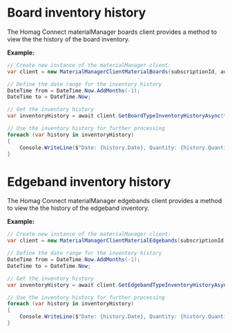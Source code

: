 <h1 id="BoardInventoryHistory"> Board inventory history</h1>

The Homag Connect materialManager boards client provides a method to view the the history of the board inventory. 

<strong>Example:</strong>

```csharp
// Create new instance of the materialManager client:
var client = new MaterialManagerClientMaterialBoards(subscriptionId, authorizationKey);

// Define the date range for the inventory history
DateTime from = DateTime.Now.AddMonths(-1);
DateTime to = DateTime.Now;

// Get the inventory history
var inventoryHistory = await client.GetBoardTypeInventoryHistoryAsync(from, to);

// Use the inventory history for further processing
foreach (var history in inventoryHistory)
{
    Console.WriteLine($"Date: {history.Date}, Quantity: {history.Quantity}");
}
```

<h1 id="edgebandInventoryHistory"> Edgeband inventory history</h1>

The Homag Connect materialManager edgebands client provides a method to view the the history of the edgeband inventory. 

<strong>Example:</strong>

```csharp
// Create new instance of the materialManager client:
var client = new MaterialManagerClientMaterialEdgebands(subscriptionId, authorizationKey);

// Define the date range for the inventory history
DateTime from = DateTime.Now.AddMonths(-1);
DateTime to = DateTime.Now;

// Get the inventory history
var inventoryHistory = await client.GetEdgebandTypeInventoryHistoryAsync(from, to);

// Use the inventory history for further processing
foreach (var history in inventoryHistory)
{
    Console.WriteLine($"Date: {history.Date}, Quantity: {history.Quantity}");
}
```
